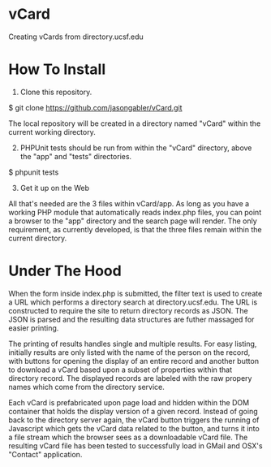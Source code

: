 vCard
=====

Creating vCards from directory.ucsf.edu


How To Install
======================================

1. Clone this repository.

 $ git clone https://github.com/jasongabler/vCard.git

 The local repository will be created in a directory named "vCard"
 within the current working directory.

2. PHPUnit tests should be run from within the "vCard" directory, above
the "app" and "tests" directories.

 $ phpunit tests

3. Get it up on the Web

 All that's needed are the 3 files within vCard/app.  As long as
 you have a working PHP module that automatically reads index.php
 files, you can point a browser to the "app" directory and the search
 page will render.  The only requirement, as currently developed,
 is that the three files remain within the current directory.

Under The Hood
======================================

When the form inside index.php is submitted, the filter text is used to create a URL which performs a directory search at directory.ucsf.edu.  The URL is constructed to require the site to return directory records as JSON.  The JSON is parsed and the resulting data structures are futher massaged for easier printing. 

The printing of results handles single and multiple results. For easy listing, initially results are only listed with the name of the person on the record, with buttons for opening the display of an entire record and another button to download a vCard based upon a subset of properties within that directory record. The displayed records are labeled with the raw propery names which come from the directory service.

Each vCard is prefabricated upon page load and hidden within the DOM container that holds the display version of a given record.  Instead of going back to the directory server again, the vCard button triggers the running of Javascript which gets the vCard data related to the button, and turns it into a file stream which the browser sees as a downloadable vCard file. The resulting vCard file has been tested to successfully load in GMail and OSX's "Contact" application.

